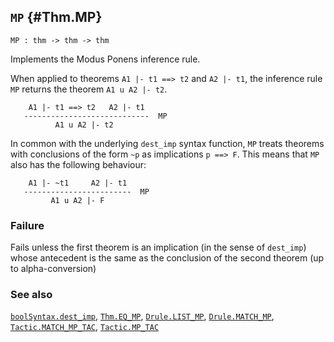## `MP` {#Thm.MP}


```
MP : thm -> thm -> thm
```



Implements the Modus Ponens inference rule.


When applied to theorems `A1 |- t1 ==> t2` and `A2 |- t1`,
the inference rule `MP` returns the theorem `A1 u A2 |- t2`.
    
        A1 |- t1 ==> t2   A2 |- t1
       ----------------------------  MP
              A1 u A2 |- t2
    
In common with the underlying `dest_imp` syntax function, `MP` treats
theorems with conclusions of the form `~p` as implications `p ==> F`.
This means that `MP` also has the following behaviour:
    
        A1 |- ~t1     A2 |- t1
       ------------------------  MP
             A1 u A2 |- F
    



### Failure

Fails unless the first theorem is an implication (in the sense of
`dest_imp`) whose antecedent is the same as the conclusion of the
second theorem (up to alpha-conversion)

### See also

[`boolSyntax.dest_imp`](#boolSyntax.dest_imp), [`Thm.EQ_MP`](#Thm.EQ_MP), [`Drule.LIST_MP`](#Drule.LIST_MP), [`Drule.MATCH_MP`](#Drule.MATCH_MP), [`Tactic.MATCH_MP_TAC`](#Tactic.MATCH_MP_TAC), [`Tactic.MP_TAC`](#Tactic.MP_TAC)

